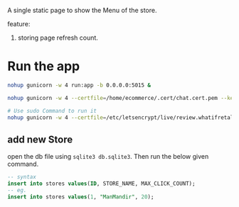 A single static page to show the Menu of the store.

feature:
1. storing page refresh count.


# Run the app
```sh
nohup gunicorn -w 4 run:app -b 0.0.0.0:5015 &

nohup gunicorn -w 4 --certfile=/home/ecommerce/.cert/chat.cert.pem --keyfile=/home/ecommerce/.cert/chat.privkey.pem --bind 0.0.0.0:5015 run:app &

# Use sudo Command to run it
nohup gunicorn -w 4 --certfile=/etc/letsencrypt/live/review.whatifretalytics.com/cert.pem --keyfile=/etc/letsencrypt/live/review.whatifretalytics.com/privkey.pem --bind 0.0.0.0:5015 run:app &
```

## add new Store 
open the db file using `sqlite3 db.sqlite3`. Then run the below given command.

```sql
-- syntax
insert into stores values(ID, STORE_NAME, MAX_CLICK_COUNT);
-- eg.
insert into stores values(1, "ManMandir", 20);
```